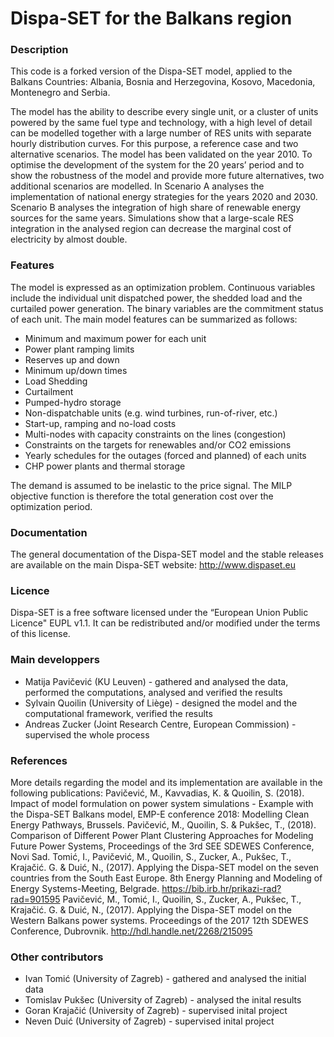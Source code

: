 Dispa-SET for the Balkans region
================================

### Description
This code is a forked version of the Dispa-SET model, applied to the Balkans Countries: Albania, Bosnia and Herzegovina, Kosovo, Macedonia, Montenegro and Serbia. 

The model has the ability to describe every single unit, or a cluster of units powered by the same fuel type and technology, with a high level of detail can be modelled together with a large number of RES units with separate hourly distribution curves. For this purpose, a reference case and two alternative scenarios. The model has been validated on the year 2010. To optimise the development of the system for the 20 years’ period and to show the robustness of the model and provide more future alternatives, two additional scenarios are modelled. In Scenario A analyses the implementation of national energy strategies for the years 2020 and 2030. Scenario B analyses the integration of high share of renewable energy sources for the same years. Simulations show that a large-scale RES integration in the analysed region can decrease the marginal cost of electricity by almost double. 
 
### Features
The model is expressed as an optimization problem. Continuous variables include the individual unit dispatched power, the shedded load and the curtailed power generation. The binary variables are the commitment status of each unit. The main model features can be summarized as follows:

- Minimum and maximum power for each unit
- Power plant ramping limits
- Reserves up and down
- Minimum up/down times
- Load Shedding
- Curtailment
- Pumped-hydro storage
- Non-dispatchable units (e.g. wind turbines, run-of-river, etc.)
- Start-up, ramping and no-load costs
- Multi-nodes with capacity constraints on the lines (congestion)
- Constraints on the targets for renewables and/or CO2 emissions
- Yearly schedules for the outages (forced and planned) of each units
- CHP power plants and thermal storage

The demand is assumed to be inelastic to the price signal. The MILP objective function is therefore the total generation cost over the optimization period. 

### Documentation
The general documentation of the Dispa-SET model and the stable releases are available on the main Dispa-SET website: http://www.dispaset.eu

### Licence
Dispa-SET is a free software licensed under the “European Union Public Licence" EUPL v1.1. It can be redistributed and/or modified under the terms of this license.

### Main developpers
- Matija Pavičević (KU Leuven) - gathered and analysed the data, performed the computations, analysed and verified the results
- Sylvain Quoilin (University of Liège) -  designed the model and the computational framework, verified the results 
- Andreas Zucker (Joint Research Centre, European Commission) - supervised the whole process

### References
More details regarding the model and its implementation are available in the following publications:
Pavičević, M., Kavvadias, K. & Quoilin, S. (2018). Impact of model formulation on power system simulations - Example with the Dispa-SET Balkans model, EMP-E conference 2018: Modelling Clean Energy Pathways, Brussels. 
Pavičević, M., Quoilin, S. & Pukšec, T., (2018). Comparison of Different Power Plant Clustering Approaches for Modeling Future Power Systems, Proceedings of the 3rd SEE SDEWES Conference, Novi Sad.
Tomić, I., Pavičević, M., Quoilin, S., Zucker, A., Pukšec, T., Krajačić. G. & Duić, N., (2017). Applying the Dispa-SET model on the seven countries from the South East Europe. 8th Energy Planning and Modeling of Energy Systems-Meeting, Belgrade. https://bib.irb.hr/prikazi-rad?rad=901595
Pavičević, M., Tomić, I., Quoilin, S., Zucker, A., Pukšec, T., Krajačić. G. & Duić, N., (2017). Applying the Dispa-SET model on the Western Balkans power systems. Proceedings of the 2017 12th SDEWES Conference, Dubrovnik. http://hdl.handle.net/2268/215095


### Other contributors
- Ivan Tomić (University of Zagreb) - gathered and analysed the initial data
- Tomislav Pukšec (University of Zagreb) - analysed the inital results
- Goran Krajačić (University of Zagreb) - supervised inital project
- Neven Duić (University of Zagreb) - supervised inital project 